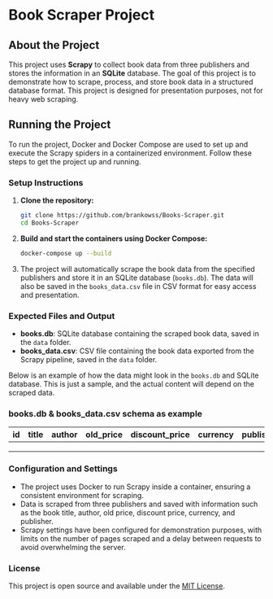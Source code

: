 # Book Scraper Project

## About the Project
This project uses **Scrapy** to collect book data from three publishers and stores the information in an **SQLite** database. The goal of this project is to demonstrate how to scrape, process, and store book data in a structured database format. This project is designed for presentation purposes, not for heavy web scraping.

## Running the Project
To run the project, Docker and Docker Compose are used to set up and execute the Scrapy spiders in a containerized environment. Follow these steps to get the project up and running.

### Setup Instructions

1. **Clone the repository:**
    ```bash
    git clone https://github.com/brankowss/Books-Scraper.git
    cd Books-Scraper
    ```

2. **Build and start the containers using Docker Compose:**
    ```bash
    docker-compose up --build
    ```

3. The project will automatically scrape the book data from the specified publishers and store it in an SQLite database (`books.db`). The data will also be saved in the `books_data.csv` file in CSV format for easy access and presentation.

### Expected Files and Output
- **books.db**: SQLite database containing the scraped book data, saved in the `data` folder.
- **books_data.csv**: CSV file containing the book data exported from the Scrapy pipeline, saved in the `data` folder.

Below is an example of how the data might look in the `books.db` and SQLite database. This is just a sample, and the actual content will depend on the scraped data.

### books.db & books_data.csv schema as example 

| id | title | author | old_price | discount_price | currency | publisher |
|----|-------|--------|-----------|----------------|----------|-----------|
|    |       |        |           |                |          |           |
|    |       |        |           |                |          |           |
|    |       |        |           |                |          |           |


### Configuration and Settings
- The project uses Docker to run Scrapy inside a container, ensuring a consistent environment for scraping.
- Data is scraped from three publishers and saved with information such as the book title, author, old price, discount price, currency, and publisher.
- Scrapy settings have been configured for demonstration purposes, with limits on the number of pages scraped and a delay between requests to avoid overwhelming the server.

### License
This project is open source and available under the [MIT License](LICENSE).


